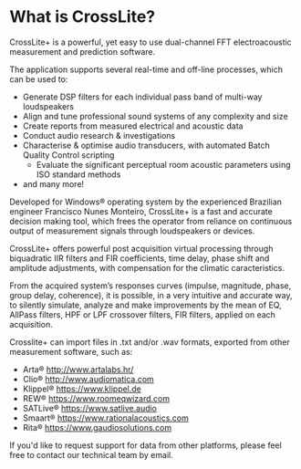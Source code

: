 # What is CrossLite?
CrossLite+ is a powerful, yet easy to use dual-channel FFT electroacoustic measurement and prediction software. 

The application supports several real-time and off-line processes, which can be used to:

- Generate DSP filters for each individual pass band of multi-way loudspeakers
- Align and tune professional sound systems of any complexity and size
- Create reports from measured electrical and acoustic data
- Conduct audio research & investigations
- Characterise & optimise audio transducers, with automated Batch Quality Control scripting
	- Evaluate the significant perceptual room acoustic parameters using ISO standard methods
- and many more!

Developed for Windows® operating system by the experienced Brazilian engineer 
Francisco Nunes Monteiro, CrossLite+ is a fast and accurate decision making tool, which frees the operator from reliance on continuous output of measurement signals through loudspeakers or devices.

CrossLite+ offers powerful post acquisition virtual processing through biquadratic IIR filters and FIR coefficients, time delay, phase shift and amplitude adjustments, with compensation for the climatic caracteristics.  

From the acquired system’s responses curves (impulse, magnitude, phase, group delay, coherence), it is possible, in a very intuitive and accurate way, to silently simulate, analyze and make improvements by the mean of EQ, AllPass filters, HPF or LPF crossover filters, FIR filters, applied on each acquisition.

Crosslite+ can import files in .txt and/or .wav formats, exported from other measurement software, such as: 

- Arta® http://www.artalabs.hr/
- Clio® http://www.audiomatica.com
- Klippel® https://www.klippel.de
- REW® https://www.roomeqwizard.com
- SATLive® https://www.satlive.audio
- Smaart® https://www.rationalacoustics.com
- Rita® https://www.gaudiosolutions.com
 
If you'd like to request support for data from other platforms, please feel free to contact our technical team by email.
